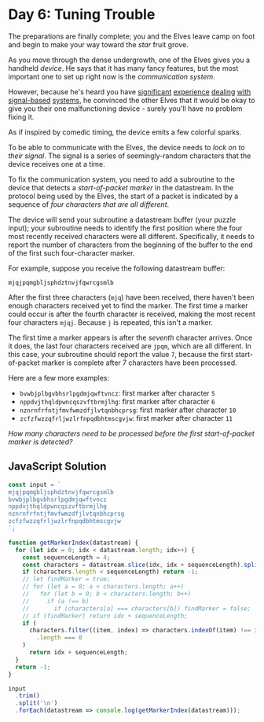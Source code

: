 # Day 6: Tuning Trouble

The preparations are finally complete; you and the Elves leave camp on foot and begin to make your way toward the *star* fruit grove.

As you move through the dense undergrowth, one of the Elves gives you a handheld *device*. He says that it has many fancy features, but the most important one to set up right now is the *communication system*.

However, because he's heard you have [significant](https://adventofcode.com/2016/day/6) [experience](https://adventofcode.com/2016/day/25) [dealing](https://adventofcode.com/2019/day/7) [with](https://adventofcode.com/2019/day/9) [signal-based](https://adventofcode.com/2019/day/16) [systems](https://adventofcode.com/2021/day/25), he convinced the other Elves that it would be okay to give you their one malfunctioning device - surely you'll have no problem fixing it.

As if inspired by comedic timing, the device emits a few colorful sparks.

To be able to communicate with the Elves, the device needs to *lock on to their signal*. The signal is a series of seemingly-random characters that the device receives one at a time.

To fix the communication system, you need to add a subroutine to the device that detects a *start-of-packet marker* in the datastream. In the protocol being used by the Elves, the start of a packet is indicated by a sequence of *four characters that are all different*.

The device will send your subroutine a datastream buffer (your puzzle input); your subroutine needs to identify the first position where the four most recently received characters were all different. Specifically, it needs to report the number of characters from the beginning of the buffer to the end of the first such four-character marker.

For example, suppose you receive the following datastream buffer:

```
mjqjpqmgbljsphdztnvjfqwrcgsmlb
```

After the first three characters (`mjq`) have been received, there haven't been enough characters received yet to find the marker. The first time a marker could occur is after the fourth character is received, making the most recent four characters `mjqj`. Because `j` is repeated, this isn't a marker.

The first time a marker appears is after the *seventh* character arrives. Once it does, the last four characters received are `jpqm`, which are all different. In this case, your subroutine should report the value `7`, because the first start-of-packet marker is complete after 7 characters have been processed.

Here are a few more examples:

- `bvwbjplbgvbhsrlpgdmjqwftvncz`: first marker after character `5`
- `nppdvjthqldpwncqszvftbrmjlhg`: first marker after character `6`
- `nznrnfrfntjfmvfwmzdfjlvtqnbhcprsg`: first marker after character `10`
- `zcfzfwzzqfrljwzlrfnpqdbhtmscgvjw`: first marker after character `11`

*How many characters need to be processed before the first start-of-packet marker is detected?*

## JavaScript Solution

```javascript
const input = `
mjqjpqmgbljsphdztnvjfqwrcgsmlb
bvwbjplbgvbhsrlpgdmjqwftvncz
nppdvjthqldpwncqszvftbrmjlhg
nznrnfrfntjfmvfwmzdfjlvtqnbhcprsg
zcfzfwzzqfrljwzlrfnpqdbhtmscgvjw
`;

function getMarkerIndex(datastream) {
  for (let idx = 0; idx < datastream.length; idx++) {
    const sequenceLength = 4;
    const characters = datastream.slice(idx, idx + sequenceLength).split('');
    if (characters.length < sequenceLength) return -1;
    // let findMarker = true;
    // for (let a = 0; a < characters.length; a++)
    //   for (let b = 0; b < characters.length; b++)
    //     if (a !== b)
    //       if (characters[a] === characters[b]) findMarker = false;
    // if (findMarker) return idx + sequenceLength;
    if (
      characters.filter((item, index) => characters.indexOf(item) !== index)
        .length === 0
    )
      return idx + sequenceLength;
  }
  return -1;
}

input
  .trim()
  .split('\n')
  .forEach(datastream => console.log(getMarkerIndex(datastream)));
```